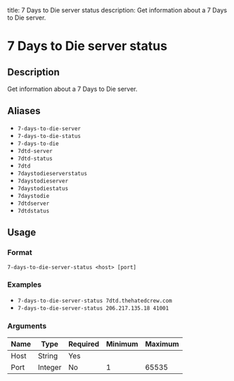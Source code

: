 title: 7 Days to Die server status
description: Get information about a 7 Days to Die server.

# 7 Days to Die server status

## Description

Get information about a 7 Days to Die server.

## Aliases

* `7-days-to-die-server`
* `7-days-to-die-status`
* `7-days-to-die`
* `7dtd-server`
* `7dtd-status`
* `7dtd`
* `7daystodieserverstatus`
* `7daystodieserver`
* `7daystodiestatus`
* `7daystodie`
* `7dtdserver`
* `7dtdstatus`

## Usage

### Format

`7-days-to-die-server-status <host> [port]`

### Examples

* `7-days-to-die-server-status 7dtd.thehatedcrew.com`
* `7-days-to-die-server-status 206.217.135.18 41001`

### Arguments

| Name  | Type | Required | Minimum | Maximum |
|-------|------|----------|---------|---------|
| Host | String |Yes |  |  |
| Port | Integer |No | 1 | 65535 |
